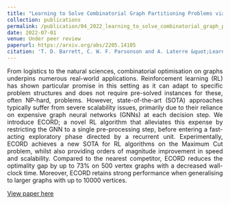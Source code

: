 ```yaml
---
title: "Learning to Solve Combinatorial Graph Partitioning Problems via Efficient Exploration"
collection: publications
permalink: /publication/04_2022_learning_to_solve_combinatorial_graph_partitioning_problems_via_efficient_exploration
date: 2022-07-01
venue: Under peer review
paperurl: https://arxiv.org/abs/2205.14105
citation: 'T. D. Barrett, C. W. F. Parsonson and A. Laterre &quot;Learning to Solve Combinatorial Graph Partitioning Problems via Efficient Exploration&quot;, Under peer review, 2022'
---
```

<div style="text-align: justify"> 
From logistics to the natural sciences, combinatorial optimisation on graphs
underpins numerous real-world applications. Reinforcement learning (RL) has
shown particular promise in this setting as it can adapt to specific problem
structures and does not require pre-solved instances for these, often NP-hard,
problems. However, state-of-the-art (SOTA) approaches typically suffer from
severe scalability issues, primarily due to their reliance on expensive graph
neural networks (GNNs) at each decision step. We introduce ECORD; a novel RL
algorithm that alleviates this expense by restricting the GNN to a single
pre-processing step, before entering a fast-acting exploratory phase directed
by a recurrent unit. Experimentally, ECORD achieves a new SOTA for RL
algorithms on the Maximum Cut problem, whilst also providing orders of
magnitude improvement in speed and scalability. Compared to the nearest
competitor, ECORD reduces the optimality gap by up to 73% on 500 vertex graphs
with a decreased wall-clock time. Moreover, ECORD retains strong performance
when generalising to larger graphs with up to 10000 vertices.
</div>

[View paper here](https://arxiv.org/abs/2205.14105)

